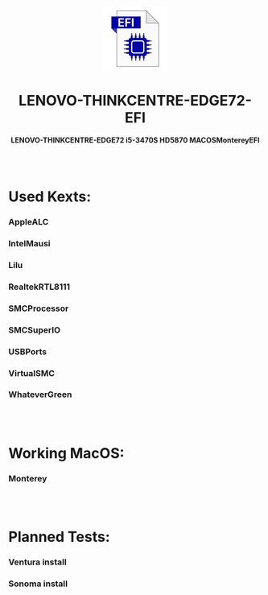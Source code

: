 <p align="center">
  <img src="EFI.jpg">
</p>
<h1 align="center">LENOVO-THINKCENTRE-EDGE72-EFI</h1>
<p align="center">
  <b >LENOVO-THINKCENTRE-EDGE72   i5-3470S   HD5870    MACOSMontereyEFI</b>
</p>


<br></br>
# Used Kexts:
### AppleALC
### IntelMausi
### Lilu
### RealtekRTL8111
### SMCProcessor
### SMCSuperIO
### USBPorts
### VirtualSMC
### WhateverGreen

<br></br>

# Working MacOS:
### Monterey

<br></br>

# Planned Tests:
### Ventura install
### Sonoma install
